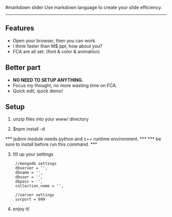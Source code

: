#markdown slider
Use markdown language to create your slide efficiency. 
- - -

Features
---------
* Open your browser, then you can work.
* I think faster than M$ ppt, how about you?
* FCA are all set. (font & color & animation)

Better part
-----------
* **NO NEED TO SETUP ANYTHING.**
* Focus my thought, no more wasting time on FCA.
* Quick edit, quick demo!

Setup
------
1. unzip files into your www/ directory

2. $npm install -d

*** jsdom module needs python and c++ runtime environment. ***
*** be sure to install before run this command. ***

3. fill up your settings

        //mongodb settings
        dbserver = '',
        dbname = '',
        dbuser = '',
        dbpass = '',
        collection_name = '',
        
        //server settings
        svrport = 999

4. enjoy it!
